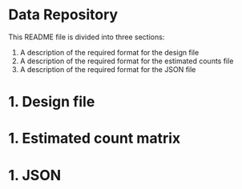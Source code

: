 # Data Repository

This README file is divided into three sections:
  1. A description of the required format for the design file
  1. A description of the required format for the estimated counts file
  1. A description of the required format for the JSON file


# 1. Design file


# 1. Estimated count matrix


# 1. JSON
